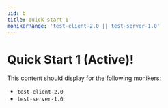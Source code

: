 ```yaml
---
uid: b
title: quick start 1
monikerRange: 'test-client-2.0 || test-server-1.0'
---
```


# Quick Start 1 (Active)!

This content should display for the following monikers:

* `test-client-2.0`
* `test-server-1.0`
